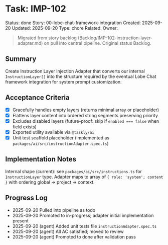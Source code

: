 # Task: IMP-102
Status: done
Story: 00-lobe-chat-framework-integration
Created: 2025-09-20
Updated: 2025-09-20
Type: chore
Related:
Owner:

> Migrated from story backlog (Backlog/IMP-102-instruction-layer-adapter.md) on pull into central pipeline. Original status Backlog.

## Summary
Create Instruction Layer Injection Adapter that converts our internal `InstructionLayer[]` into the structure required by the eventual Lobe Chat framework integration for system prompt customization.

## Acceptance Criteria
- [x] Gracefully handles empty layers (returns minimal array or placeholder)
- [x] Flattens layer content into ordered string segments preserving priority
- [x] Excludes disabled layers (future-proof: skip if `enabled === false` when field exists)
- [x] Exported utility available via `@taskly/ai`
- [x] Unit test scaffold placeholder (implemented as `packages/ai/src/instructionAdapter.spec.ts`)

## Implementation Notes
Internal shape (current): see `packages/ai/src/instructions.ts` for `InstructionLayer` type. Adapter maps to array of `{ role: 'system'; content }` with ordering global -> project -> context.

## Progress Log
- 2025-09-20 Pulled into pipeline as todo
- 2025-09-20 Promoted to in-progress; adapter initial implementation present
- 2025-09-20 (agent) Added unit tests file `instructionAdapter.spec.ts`
- 2025-09-20 (agent) All AC satisfied; moved to review
- 2025-09-20 (agent) Promoted to done after validation pass
